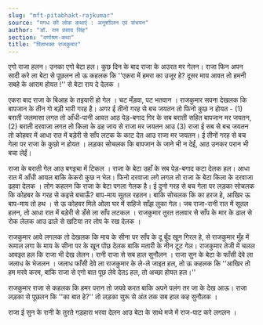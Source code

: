 ```yaml
---
slug: "mft-pitabhakt-rajkumar"
source: "मगध की लोक कथाएं : अनुशाीलन एवं संचयन"
author: "डॉ. राम प्रसाद सिंह"
section: "वर्णाश्रम-कथा"
title: "पिताभक्त राजकुमार"
---
```

एगो राजा हलन। उनका एगो बेटा हल। कुछ दिन के बाद राजा के अउरत मर गेलन। राजा फिन अपन सादी करे ला बेटा से पूछलन तो ऊ कहलक कि ''एकरा में हमरा का उजूर हे? दूसर माय आवत तो हमनी सबहे के आराम होयत !''  से बेटा राय दे देलक । 
 
एकरा बाद राजा के बिआह के तइयारी हो गेल । चट मँड़वा, पट भतवान । राजकुमार सपना देखलक कि बापजान के तीन गो बड़ी भारी गरह है। अगर ई तीनो गरह से बच जयतन तो फिनो कुछ न होयत - (1) बराती जलमासा लगत तो आँधी-पानी आवत आठ पेड़-बगाद गिर के सब बराती सहित बापजान मर जयतन, (2) बराती दरवाजा लगत तो किला के ढह जाय से राजा मर जयतन आउ (3) राजा ई सब से बच जयतन तो कोहवर में आधा रात में बड़ेरी से साँप लटक के काट देत आउ राजा मर जयतन। ई तीनों गरह से बच गेला पर राजा के कुछो न होयत । लड़का सोचलक कि बापजान के जाने भी न देईं, आठ उनकर परान भी बचा लेईं। 

राजा के बराती गेल आउ बगइचा में टिकल । राजा के बेटा उहाँ के सब पेड़-बगाद कटा देलक हल। आधा रात में आँधी आयल बाकि केकरो कुछ न भेल। फिनो दरवाजा लगे लगल तो राजा के बेटा किला के दरवाजा ढहवा देलक । लोग कहलन कि राजा के बेटा पगला गेलक है। ई दुनो गरह से बच गेला पर लड़का सोचलक कि कोहबर के गरह से कइसे बचाऊँ? बाप-माय सूतल रहतन। बाकि सोचलक कि का हरज हे, आखिर ऊ बाप-माय तो हथ । से ऊ कोहवर मिले ओला घर में सहिजे साँझ लुका गेल। जब राजा-रानी रात में सूतल हलन, तो आधा रात में बड़ेरी से डँसे ला साँप लटकल । राजकुमार तुरत तलवार से साँप के मार के ढाल से रोक लेलक आउ ढाले से खटिया तर तोप के रख देलक ।
 
राजकुमार आवे लगलक तो देखलक कि माय के सीना पर साँप के दू बूँद खून गिरल 
हे, से राजकुमार मुँह में रूमाल लगा के माय के सीना पर के खून पोंछ देलक बाकि मतारी के नीन टूट गेल। राजकुमार तेजी में चलल आवइत हल कि राजा भी देख लेलन। रानी राजा से सब हाल सुनौलन । राजा सुन के बेटा के फाँसी देवे ला जलाध के भेजलन । जलाध फाँसी देवे ला राजकुमार के ले-ले जाइत हल, तो ऊ कहलक कि  ''आखिर तो हम मरवे करम, बाकि राजा से एगो बात पूछ लेवे देतऽ हल, तो अच्छा होयत हल।'' 

राजकुमार राजा से कहलक कि हमर परान तो जयवे करत बाकि अपने पलंग तर जा के देख आऊ। राजा लड़का से पूछलन कि ''का बात हे?'' तो लड़का सुरू से अंत तक सब हाल कह सुनौलक । 
 
राजा ई सुन के रानी के तुरते गड़हारा भरवा देलन आउ बेटा के साथे मजे में राज-पाट करे लगलन । 